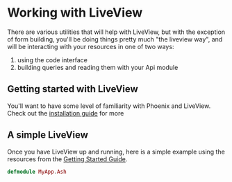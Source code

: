 # Working with LiveView

There are various utilities that will help with LiveView, but with the exception of form building, you'll be doing things pretty much "the liveview way", and will be interacting with your resources in one of two ways: 

1. using the code interface
2. building queries and reading them with your Api module

## Getting started with LiveView

You'll want to have some level of familiarity with Phoenix and LiveView. Check out the [installation guide](https://hexdocs.pm/phoenix_live_view/installation.html) for more

## A simple LiveView

Once you have LiveView up and running, here is a simple example using the resources from the [Getting Started Guide](https://ash-hq.org/docs/guides/ash/latest/tutorials/get-started.md).

```elixir
defmodule MyApp.Ash
```